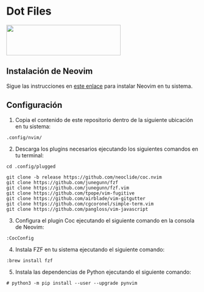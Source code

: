 # Dot Files

<img src="https://upload.wikimedia.org/wikipedia/commons/thumb/4/4f/Neovim-logo.svg/2560px-Neovim-logo.svg.png" width="300" height="80">

## Instalación de Neovim

Sigue las instrucciones en [este enlace](https://github.com/neovim/neovim/wiki/Installing-Neovim) para instalar Neovim en tu sistema.

## Configuración

1. Copia el contenido de este repositorio dentro de la siguiente ubicación en tu sistema:

```console
.config/nvim/
```

2. Descarga los plugins necesarios ejecutando los siguientes comandos en tu terminal:

```console
cd .config/plugged

git clone -b release https://github.com/neoclide/coc.nvim
git clone https://github.com/junegunn/fzf
git clone https://github.com/junegunn/fzf.vim
git clone https://github.com/tpope/vim-fugitive
git clone https://github.com/airblade/vim-gitgutter
git clone https://github.com/cgcoronel/simple-term.vim
git clone https://github.com/pangloss/vim-javascript
```

3. Configura el plugin Coc ejecutando el siguiente comando en la consola de Neovim:

```console
:CocConfig
```

4. Instala FZF en tu sistema ejecutando el siguiente comando:

```console
:brew install fzf
```

5. Instala las dependencias de Python ejecutando el siguiente comando:

```console
# python3 -m pip install --user --upgrade pynvim
```

